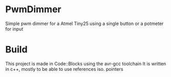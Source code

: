 # PwmDimmer
Simple pwm dimmer for a Atmel Tiny25 using a single button or a potmeter for input

# Build
This project is made in Code::Blocks using the avr-gcc toolchain
It is written in c++, mostly to be able to use references iso. pointers
